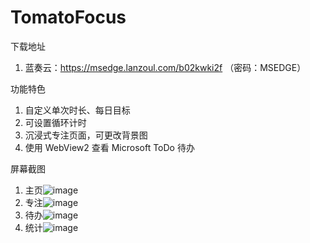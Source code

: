 # TomatoFocus
下载地址
1. 蓝奏云：https://msedge.lanzoul.com/b02kwki2f
（密码：MSEDGE）

功能特色
1. 自定义单次时长、每日目标
2. 可设置循环计时
3. 沉浸式专注页面，可更改背景图
4. 使用 WebView2 查看 Microsoft ToDo 待办

屏幕截图
1. 主页![image](https://github.com/user-attachments/assets/69fda1a3-bd6d-464a-b4a5-54ad4337cc3a)
2. 专注![image](https://github.com/user-attachments/assets/97762880-cb46-4f9f-8131-a0cc1256619b)
3. 待办![image](https://github.com/user-attachments/assets/f7d102ba-d26a-448b-9db5-e8a1110438c2)
4. 统计![image](https://github.com/user-attachments/assets/9e60f074-f2d1-49ab-b72a-a710efe098e1)
